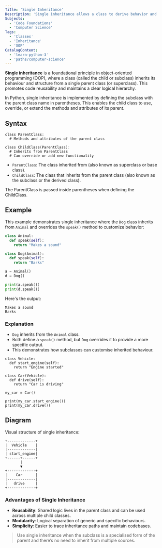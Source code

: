 ```yaml
---
Title: 'Single Inheritance'
Description: 'Single inheritance allows a class to derive behavior and attributes from one parent class only.'
Subjects:
  - 'Code Foundations'
  - 'Computer Science'
Tags:
  - 'Classes'
  - 'Inheritance'
  - 'OOP'
CatalogContent:
  - 'learn-python-3'
  - 'paths/computer-science'
---
```


**Single inheritance** is a foundational principle in object-oriented programming (OOP), where a class (called the child or subclass) inherits its behaviour and structure from a single parent class (or superclass). This promotes code reusability and maintains a clear logical hierarchy.

In Python, single inheritance is implemented by defining the subclass with the parent class name in parentheses. This enables the child class to use, override, or extend the methods and attributes of its parent.

## Syntax

```pseudo
class ParentClass:
  # Methods and attributes of the parent class

class ChildClass(ParentClass):
  # Inherits from ParentClass
  # Can override or add new functionality
```

- `ParentClass`: The class inherited from (also known as superclass or base class).
- `ChildClass`: The class that inherits from the parent class (also known as the subclass or the derived class).

The ParentClass is passed inside parentheses when defining the ChildClass.

## Example

This example demonstrates single inheritance where the `Dog` class inherits from `Animal` and overrides the `speak()` method to customize behavior:

```py
class Animal:
  def speak(self):
    return "Makes a sound"

class Dog(Animal):
  def speak(self):
    return "Barks"

a = Animal()
d = Dog()

print(a.speak())
print(d.speak())
```

Here's the output:

```shell
Makes a sound
Barks
```

### Explanation

- `Dog` inherits from the `Animal` class.
- Both define a `speak()` method, but `Dog` overrides it to provide a more specific output.
- This demonstrates how subclasses can customise inherited behaviour.


```codebyte/python
class Vehicle:
  def start_engine(self):
    return "Engine started"

class Car(Vehicle):
  def drive(self):
    return "Car is driving"

my_car = Car()

print(my_car.start_engine())
print(my_car.drive())
```

## Diagram

Visual structure of single inheritance:

```
+-------------+
|  Vehicle    |
|-------------|
| start_engine|
+------+------+
       |
       ▼
+-------------+
|    Car      |
|-------------|
|   drive     |
+-------------+
```

### Advantages of Single Inheritance

- **Reusability**: Shared logic lives in the parent class and can be used across multiple child classes.
- **Modularity**: Logical separation of generic and specific behaviours.
- **Simplicity**: Easier to trace inheritance paths and maintain codebases.

> Use single inheritance when the subclass is a specialised form of the parent and there’s no need to inherit from multiple sources.
